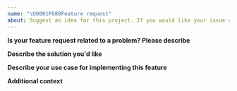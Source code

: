 ```yaml
---
name: "\U0001F680Feature request"
about: Suggest an idea for this project. If you would like your issue answered faster, please consider becoming a [bronze level sponsor](https://www.patreon.com/mattlewis92) on patreon.
---
```


<!---

FAQ (please read!):

Need an example of how to do something? Check the demo page, it probably has you covered: https://mattlewis92.github.io/angular-calendar/demos/

Need a full list of all API options? Check the docs for each component:
https://mattlewis92.github.io/angular-calendar/docs/components/CalendarMonthViewComponent.html
https://mattlewis92.github.io/angular-calendar/docs/components/CalendarWeekViewComponent.html
https://mattlewis92.github.io/angular-calendar/docs/components/CalendarDayViewComponent.html

Please note that issues that ignore this template will be closed without notice!

-->

**Is your feature request related to a problem? Please describe**

<!-- A clear and concise description of what the problem is. Ex. I'm always frustrated when [...] -->

**Describe the solution you'd like**

<!-- A clear and concise description of what you want to happen. -->

**Describe your use case for implementing this feature**

<!-- A clear explanation of how you plan to use this feature in your application -->

**Additional context**

<!-- Add any other context or screenshots about the feature request here. -->
